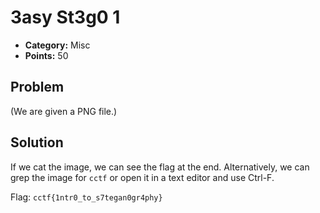 # 3asy St3g0 1
* **Category:** Misc
* **Points:** 50
## Problem
(We are given a PNG file.)
## Solution
If we cat the image, we can see the flag at the end. Alternatively, we can grep the image for `cctf` or open it in a text editor and use Ctrl-F.

Flag: `cctf{1ntr0_to_s7tegan0gr4phy}`

